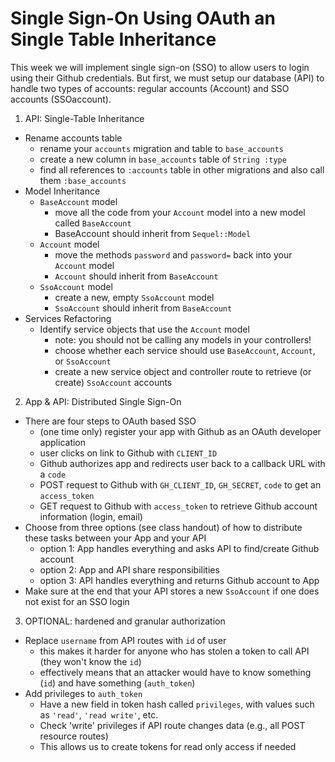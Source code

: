 # Single Sign-On Using OAuth an Single Table Inheritance

This week we will implement single sign-on (SSO) to allow users to login using their Github credentials. But first, we must setup our database (API) to handle two types of accounts: regular accounts (Account) and SSO accounts (SSOaccount).

1. API: Single-Table Inheritance
  - Rename accounts table
    - rename your `accounts` migration and table to `base_accounts`
    - create a new column in `base_accounts` table of `String :type`
    - find all references to `:accounts` table in other migrations and also call them `:base_accounts`
  - Model Inheritance
    - `BaseAccount` model
      - move all the code from your `Account` model into a new model called `BaseAccount`
      - BaseAccount should inherit from `Sequel::Model`
    - `Account` model
      - move the methods `password` and `password=` back into your `Account` model
      - `Account` should inherit from `BaseAccount`
    - `SsoAccount` model
      - create a new, empty `SsoAccount` model
      - `SsoAccount` should inherit from `BaseAccount`
  - Services Refactoring
    - Identify service objects that use the `Account` model
      - note: you should not be calling any models in your controllers!
      - choose whether each service should use `BaseAccount`, `Account`, or `SsoAccount`
      - create a new service object and controller route to retrieve (or create) `SsoAccount` accounts
2. App & API: Distributed Single Sign-On
  - There are four steps to OAuth based SSO
    - (one time only) register your app with Github as an OAuth developer application
    - user clicks on link to Github with `CLIENT_ID`
    - Github authorizes app and redirects user back to a callback URL with a `code`
    - POST request to Github with `GH_CLIENT_ID`, `GH_SECRET`, `code` to get an `access_token`
    - GET request to Github with `access_token` to retrieve Github account information (login, email)
  - Choose from three options (see class handout) of how to distribute these tasks between your App and your API
    - option 1: App handles everything and asks API to find/create Github account
    - option 2: App and API share responsibilities
    - option 3: API handles everything and returns Github account to App
  - Make sure at the end that your API stores a new `SsoAccount` if one does not exist for an SSO login

3. OPTIONAL: hardened and granular authorization
  - Replace `username` from API routes with `id` of user
    - this makes it harder for anyone who has stolen a token to call API (they won't know the `id`)
    - effectively means that an attacker would have to know something (`id`) and have something (`auth_token`)
  - Add privileges to `auth_token`
    - Have a new field in token hash called `privileges`, with values such as `'read'`, `'read write'`, etc.
    - Check 'write' privileges if API route changes data (e.g., all POST resource routes)
    - This allows us to create tokens for read only access if needed
